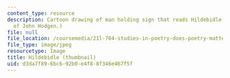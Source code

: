 ```yaml
---
content_type: resource
description: Cartoon drawing of man holding sign that reads Hildebidle. (Image courtesy
  of John Hodgen.)
file: null
file_location: /coursemedia/21l-704-studies-in-poetry-does-poetry-matter-fall-2002/d3da7f896bc692b0e4f88f346e467f5f_21l-704f02-th.jpg
file_type: image/jpeg
resourcetype: Image
title: Hildebidle (thumbnail)
uid: d3da7f89-6bc6-92b0-e4f8-8f346e467f5f
---
```

